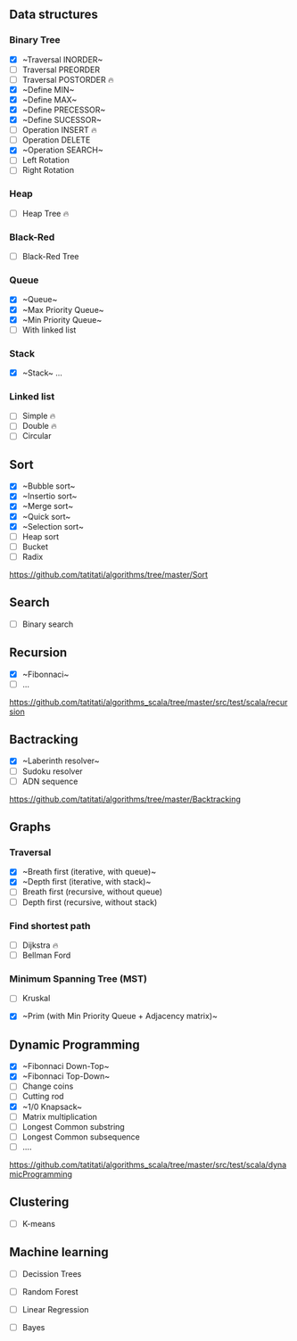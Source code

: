 ## Data structures
### Binary Tree
- [x] ~Traversal INORDER~
- [ ] Traversal PREORDER
- [ ] Traversal POSTORDER :fire:
- [x] ~Define MIN~
- [x] ~Define MAX~
- [x] ~Define PRECESSOR~
- [x] ~Define SUCESSOR~
- [ ] Operation INSERT :fire:
- [ ] Operation DELETE
- [x] ~Operation SEARCH~
- [ ] Left Rotation
- [ ] Right Rotation

### Heap
- [ ] Heap Tree :fire:

### Black-Red
- [ ] Black-Red Tree

### Queue
- [x] ~Queue~
- [x] ~Max Priority Queue~
- [x] ~Min Priority Queue~
- [ ] With linked list

### Stack
- [x] ~Stack~
 ...
 
 ### Linked list
 - [ ] Simple :fire:
 - [ ] Double :fire:
 - [ ] Circular
 
## Sort

- [x] ~Bubble sort~
- [x] ~Insertio sort~
- [x] ~Merge sort~
- [x] ~Quick sort~
- [x] ~Selection sort~
- [ ] Heap sort
- [ ] Bucket
- [ ] Radix

https://github.com/tatitati/algorithms/tree/master/Sort

## Search

- [ ] Binary search

 
## Recursion
- [x] ~Fibonnaci~
- [ ] ...

https://github.com/tatitati/algorithms_scala/tree/master/src/test/scala/recursion

## Bactracking

- [x] ~Laberinth resolver~
- [ ] Sudoku resolver
- [ ] ADN sequence

https://github.com/tatitati/algorithms/tree/master/Backtracking

## Graphs
###   Traversal 
- [x] ~Breath first (iterative, with queue)~
- [x] ~Depth first (iterative, with stack)~
- [ ] Breath first (recursive, without queue)
- [ ] Depth first (recursive, without stack)
###   Find shortest path
- [ ] Dijkstra :fire:
- [ ] Bellman Ford
###   Minimum Spanning Tree (MST)
- [ ] Kruskal 
- [x] ~Prim (with Min Priority Queue + Adjacency matrix)~


## Dynamic Programming
- [x] ~Fibonnaci Down-Top~
- [x] ~Fibonnaci Top-Down~
- [ ] Change coins
- [ ] Cutting rod
- [x] ~1/0 Knapsack~
- [ ] Matrix multiplication
- [ ] Longest Common substring
- [ ] Longest Common subsequence
- [ ] ....

https://github.com/tatitati/algorithms_scala/tree/master/src/test/scala/dynamicProgramming

## Clustering

- [ ] K-means

## Machine learning

- [ ] Decission Trees
- [ ] Random Forest
- [ ] Linear Regression
- [ ] Bayes


